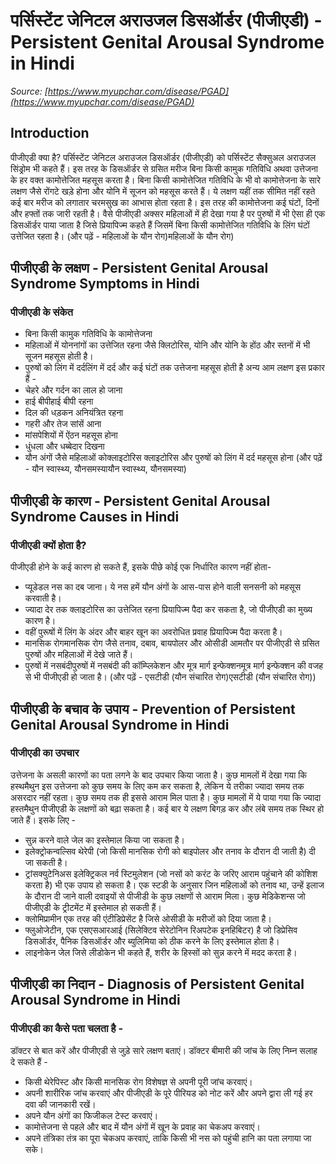 # पर्सिस्टेंट जेनिटल अराउजल डिसऑर्डर (पीजीएडी) - Persistent Genital Arousal Syndrome in Hindi
_Source: [https://www.myupchar.com/disease/PGAD](https://www.myupchar.com/disease/PGAD)_

## Introduction
पीजीएडी क्या है?
पर्सिस्टेंट जेनिटल अराउजल डिसऑर्डर (पीजीएडी) को पर्सिस्टेंट सैक्सुअल अराउजल सिंड्रोम भी कहते हैं। इस तरह के डिसऑर्डर से ग्रसित मरीज बिना किसी कामुक गतिविधि अथवा उत्तेजना के हर वक्त कामोत्तेजित महसूस करता है। बिना किसी कामोत्तेजित गतिविधि के भी वो कामोत्तेजना के सारे लक्षण जैसे रोंगटे खड़े होना और योनि में सूजन को महसूस करते हैं।
ये लक्षण यहीं तक सीमित नहीं रहते कई बार मरीज को लगातार चरमसुख का आभास होता रहता है। इस तरह की कामोत्तेजना कई घंटों, दिनों और हफ्तों तक जारी रहती है। वैसे पीजीएडी अक्सर महिलाओं में ही देखा गया है पर पुरुषों में भी ऐसा ही एक डिसऑर्डर पाया जाता है जिसे प्रियापिज्म कहते हैं जिसमें बिना किसी कामोत्तेजित गतिविधि के लिंग घंटों उत्तेजित रहता है।
(और पढ़ें - महिलाओं के यौन रोग)महिलाओं के यौन रोग)

## पीजीएडी के लक्षण - Persistent Genital Arousal Syndrome Symptoms in Hindi
### पीजीएडी के संकेत
- बिना किसी कामुक गतिविधि के कामोत्तेजना
- महिलाओं में योननांगों का उत्तेजित रहना जैसे क्लिटोरिस, योनि और योनि के होंठ और स्तनों में भी सूजन महसूस होती है।
- पुरुषों को लिंग में दर्दलिंग में दर्द और कई घंटों तक उत्तेजना महसूस होती है
अन्य आम लक्षण इस प्रकार हैं -
- चेहरे और गर्दन का लाल हो जाना
- हाई बीपीहाई बीपी रहना
- दिल की धड़कन अनियंत्रित रहना
- गहरी और तेज सांसें आना
- मांसपेशियों में ऐंठन महसूस होना
- धुंधला और धब्बेदार दिखना
- यौन अंगों जैसे महिलाओं कोक्लाइटोरिस क्लाइटोरिस और पुरुषों को लिंग में दर्द महसूस होना
(और पढ़ें - यौन स्वास्थ्य, यौनसमस्यायौन स्वास्थ्य, यौनसमस्या)

## पीजीएडी के कारण - Persistent Genital Arousal Syndrome Causes in Hindi
### पीजीएडी क्यों होता है?
पीजीएडी होने के कई कारण हो सकते हैं, इसके पीछे कोई एक निर्धारित कारण नहीं होता-
- प्यूडेडल नस का दब जाना। ये नस हमें यौन अंगों के आस-पास होने वाली सनसनी को महसूस करवाती है।
- ज्यादा देर तक क्लाइटोरिस का उत्तेजित रहना प्रियापिज्म पैदा कर सकता है, जो पीजीएडी का मुख्य कारण है।
- वहीं पुरूषों में लिंग के अंदर और बाहर खून का अवरोधित प्रवाह प्रियापिज्म पैदा करता है।
- मानसिक रोगमानसिक रोग जैसे तनाव, दबाव, बायपोलर और ओसीडी आमतौर पर पीजीएडी से ग्रसित पुरुषों और महिलाओं में देखे जाते हैं।
- पुरुषों में नसबंदीपुरुषों में नसबंदी की कॉम्प्लिकेशन और मूत्र मार्ग इन्फेक्शनमूत्र मार्ग इन्फेक्शन की वजह से भी पीजीएडी हो जाता है।
(और पढ़ें - एसटीडी (यौन संचारित रोग)एसटीडी (यौन संचारित रोग))

## पीजीएडी के बचाव के उपाय - Prevention of Persistent Genital Arousal Syndrome in Hindi
### पीजीएडी का उपचार
उत्तेजना के असली कारणों का पता लगने के बाद उपचार किया जाता है।
कुछ मामलों में देखा गया कि हस्थमैथुन इस उत्तेजना को कुछ समय के लिए कम कर सकता है, लेकिन ये तरीका ज्यादा समय तक असरदार नहीं रहता। कुछ समय तक ही इससे आराम मिल पाता है। कुछ मामलों में ये पाया गया कि ज्यादा हस्तमैथुन पीजीएडी के लक्षणों को बढ़ा सकता है। कई बार ये लक्षण बिगड़ कर और लंबे समय तक स्थिर हो जाते हैं। इसके लिए -
- सुन्न करने वाले जेल का इस्तेमाल किया जा सकता है।
- इलेक्ट्रोकन्वल्सिव थेरेपी (जो किसी मानसिक रोगी को बाइपोलर और तनाव के दौरान दी जाती है) दी जा सकती है।
- ट्रांसक्युटेनिअस इलेक्ट्रिकल नर्व स्टिमुलेशन (जो नसों को करंट के जरिए आराम पहुंचाने की कोशिश करता है) भी एक उपाय हो सकता है।
एक स्टडी के अनुसार जिन महिलाओं को तनाव था, उन्हें इलाज के दौरान दी जाने वाली दवाइयों से पीजीडी के कुछ लक्षणों से आराम मिला।
कुछ मेडिकेशन्स जो पीजीएडी के ट्रीटमेंट में इस्तेमाल हो सकती हैं।
- क्लोमिप्रामीन एक तरह की एंटीडिप्रेसेंट है जिसे ओसीडी के मरीजों को दिया जाता है।
- फ्लुओजेटीन, एक एसएसआरआई (सिलेक्टिव सेरेटोनिन रिअपटेक इनहिबिटर) है जो डिप्रेसिव डिसऑर्डर, पैनिक डिसऑर्डर और ब्युलिमिया को ठीक करने के लिए इस्तेमाल होता है।
- लाइनोकेन जेल जिसे लीडोकेन भी कहते हैं, शरीर के हिस्सों को सुन्न करने में मदद करता है।

## पीजीएडी का निदान - Diagnosis of Persistent Genital Arousal Syndrome in Hindi
### पीजीएडी का कैसे पता चलता है -
डॉक्टर से बात करें और पीजीएडी से जुड़े सारे लक्षण बताएं। डॉक्टर बीमारी की जांच के लिए निम्न सलाह दे सकते हैं -
- किसी थेरेपिस्ट और किसी मानसिक रोग विशेषज्ञ से अपनी पूरी जांच करवाएं।
- अपनी शारीरिक जांच करवाएं और पीजीएडी के पूरे पीरियड को नोट करें और अपने द्वारा ली गई हर दवा की जानकारी रखें।
- अपने यौन अंगों का फिजीकल टेस्ट करवाएं।
- कामोत्तेजना से पहले और बाद में यौन अंगों में खून के प्रवाह का चेकअप करवाएं।
- अपने तंत्रिका तंत्र का पूरा चेकअप करवाएं, ताकि किसी भी नस को पहुंची हानि का पता लगाया जा सके।

